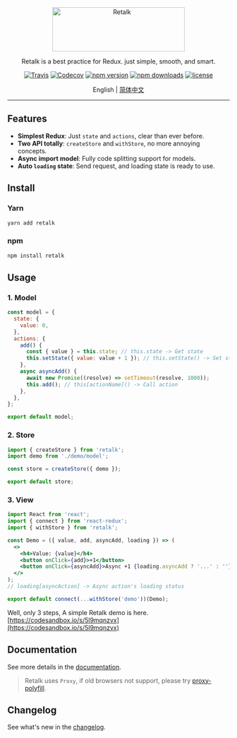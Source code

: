 <div align="center">

<img src="./logo/logo-title.png" height="100" width="300" alt="Retalk">

Retalk is a best practice for Redux. just simple, smooth, and smart.

[![Travis](https://img.shields.io/travis/nanxiaobei/retalk.svg?style=flat-square)](https://travis-ci.org/nanxiaobei/retalk)
[![Codecov](https://img.shields.io/codecov/c/github/nanxiaobei/retalk.svg?style=flat-square)](https://codecov.io/gh/nanxiaobei/retalk)
[![npm version](https://img.shields.io/npm/v/retalk.svg?style=flat-square)](https://www.npmjs.com/package/retalk)
[![npm downloads](https://img.shields.io/npm/dt/retalk.svg?style=flat-square)](http://www.npmtrends.com/retalk)
[![license](https://img.shields.io/github/license/nanxiaobei/retalk.svg?style=flat-square)](https://github.com/nanxiaobei/retalk/blob/master/LICENSE)

English | [简体中文](./README.zh-CN.md)

</div>

---

## Features

- **Simplest Redux**: Just `state` and `actions`, clear than ever before.
- **Two API totally**: `createStore` and `withStore`, no more annoying concepts.
- **Async import model**: Fully code splitting support for models.
- **Auto `loading` state**: Send request, and loading state is ready to use.

## Install

### Yarn

```bash
yarn add retalk
```

### npm

```bash
npm install retalk
```

## Usage

### 1. Model

```js
const model = {
  state: {
    value: 0,
  },
  actions: {
    add() {
      const { value } = this.state; // this.state -> Get state
      this.setState({ value: value + 1 }); // this.setState() -> Set state
    },
    async asyncAdd() {
      await new Promise((resolve) => setTimeout(resolve, 1000));
      this.add(); // this[actionName]() -> Call action
    },
  },
};

export default model;
```

### 2. Store

```js
import { createStore } from 'retalk';
import demo from './demo/model';

const store = createStore({ demo });

export default store;
```

### 3. View

```jsx
import React from 'react';
import { connect } from 'react-redux';
import { withStore } from 'retalk';

const Demo = ({ value, add, asyncAdd, loading }) => (
  <>
    <h4>Value: {value}</h4>
    <button onClick={add}>+1</button>
    <button onClick={asyncAdd}>Async +1 {loading.asyncAdd ? '...' : ''}</button>
  </>
);
// loading[asyncAction] -> Async action's loading status

export default connect(...withStore('demo'))(Demo);
```

Well, only 3 steps, A simple Retalk demo is here. [https://codesandbox.io/s/5l9mqnzvx](https://codesandbox.io/s/5l9mqnzvx)

## Documentation

See more details in the [documentation](./docs/DOCUMENTATION.md).

> Retalk uses `Proxy`, if old browsers not support, please try [proxy-polyfill](https://github.com/GoogleChrome/proxy-polyfill).

## Changelog

See what's new in the [changelog](./CHANGELOG.md).
